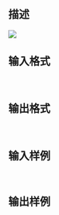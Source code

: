 ## 描述

<img border=0 src=http://60.191.162.158:8080/JudgeOnline/images/tsinghua/NO7/7_19.jpg>

## 输入格式

 

## 输出格式

 

## 输入样例

```plaintext
 
```

## 输出样例

```plaintext
 
```



 



 


